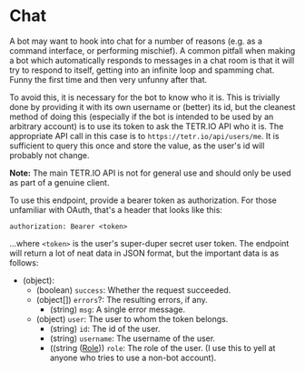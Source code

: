 # Chat

A bot may want to hook into chat for a number of reasons (e.g. as a command interface, or performing mischief). A common pitfall when making a bot which automatically responds to messages in a chat room is that it will try to respond to itself, getting into an infinite loop and spamming chat. Funny the first time and then very unfunny after that.

To avoid this, it is necessary for the bot to know who it is. This is trivially done by providing it with its own username or (better) its id, but the cleanest method of doing this (especially if the bot is intended to be used by an arbitrary account) is to use its token to ask the TETR.IO API who it is. The appropriate API call in this case is to `https://tetr.io/api/users/me`. It is sufficient to query this once and store the value, as the user's id will probably not change.

**Note:** The main TETR.IO API is not for general use and should only be used as part of a genuine client.

To use this endpoint, provide a bearer token as authorization. For those unfamiliar with OAuth, that's a header that looks like this: 

```http
authorization: Bearer <token>
```

...where `<token>` is the user's super-duper secret user token. The endpoint will return a lot of neat data in JSON format, but the important data is as follows:

* (object):
    * (boolean) `success`: Whether the request succeeded.
    * (object[]) `errors`?: The resulting errors, if any.
        * (string) `msg`: A single error message.
    * (object) `user`: The user to whom the token belongs.
        * (string) `id`: The id of the user.
        * (string) `username`: The username of the user.
        * ((string ([Role](../Data/Role.md))) `role`: The role of the user. (I use this to yell at anyone who tries to use a non-bot account).